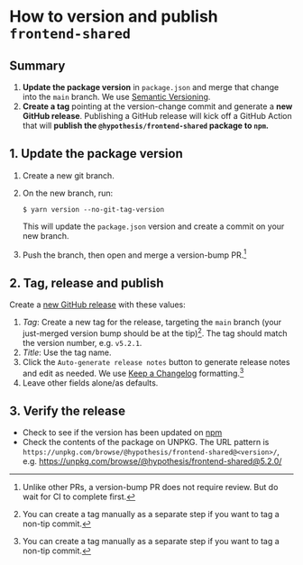 # How to version and publish `frontend-shared`

## Summary

1. **Update the package version** in `package.json` and merge that change into the `main` branch. We use [Semantic Versioning](https://semver.org/#semantic-versioning-200).
2. **Create a tag** pointing at the version-change commit and generate a **new GitHub release**. Publishing a GitHub release will kick off a GitHub Action that will **publish the `@hypothesis/frontend-shared` package to `npm`.**

## 1. Update the package version

1. Create a new git branch.
2. On the new branch, run:

   ```shell
   $ yarn version --no-git-tag-version
   ```

   This will update the `package.json` version and create a commit on your new branch.

3. Push the branch, then open and merge a version-bump PR.[^1]

## 2. Tag, release and publish

Create a [new GitHub release](https://github.com/hypothesis/frontend-shared/releases/new/) with these values:

1.  _Tag_: Create a new tag for the release, targeting the `main` branch (your just-merged version bump should be at the tip)[^2]. The tag should match the version number, e.g. `v5.2.1`.
2.  _Title_: Use the tag name.
3.  Click the `Auto-generate release notes` button to generate release notes and edit as needed. We use [Keep a Changelog](https://keepachangelog.com/en/1.0.0/) formatting.[^2]
4.  Leave other fields alone/as defaults.

## 3. Verify the release

- Check to see if the version has been updated on [npm](https://www.npmjs.com/package/@hypothesis/frontend-shared)
- Check the contents of the package on UNPKG. The URL pattern is `https://unpkg.com/browse/@hypothesis/frontend-shared@<version>/`, e.g. https://unpkg.com/browse/@hypothesis/frontend-shared@5.2.0/

[^1]: Unlike other PRs, a version-bump PR does not require review. But do wait for CI to complete first.
[^2]: You can create a tag manually as a separate step if you want to tag a non-tip commit.
[^3]: You can look at release notes for [other recent releases](https://github.com/hypothesis/frontend-shared/releases) as exemplars. You don't need to include every change (especially, e.g., dependency updates).
